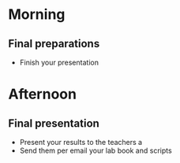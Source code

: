 # Morning 

## Final preparations

- Finish your presentation

# Afternoon

## Final presentation

- Present your results to the teachers a
- Send them per email your lab book and scripts
